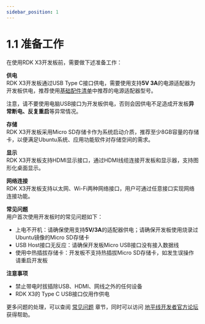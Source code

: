 ```yaml
---
sidebar_position: 1
---
```


# 1.1 准备工作

在使用RDK X3开发板前，需要做下述准备工作：

**供电**  
RDK X3开发板通过USB Type C接口供电，需要使用支持**5V 3A**的电源适配器为开发板供电，推荐使用[基础配件清单](../hardware/rdk_x3#basic_accessories)中推荐的电源适配器型号。

注意，请不要使用电脑USB接口为开发板供电，否则会因供电不足造成开发板**异常断电、反复重启**等异常情况。

**存储**  
RDK X3开发板采用Micro SD存储卡作为系统启动介质，推荐至少8GB容量的存储卡，以便满足Ubuntu系统、应用功能软件对存储空间的需求。

**显示**  
RDK X3开发板支持HDMI显示接口，通过HDMI线缆连接开发板和显示器，支持图形化桌面显示。

**网络连接**  
RDK X3开发板支持以太网、Wi-Fi两种网络接口，用户可通过任意接口实现网络连接功能。

**常见问题**  
用户首次使用开发板时的常见问题如下：

- 上电不开机：请确保使用支持**5V/3A**的适配器供电；请确保开发板使用烧录过Ubuntu镜像的Micro SD存储卡
- USB Host接口无反应：请确保开发板Micro USB接口没有接入数据线
- 使用中热插拔存储卡：开发板不支持热插拔Micro SD存储卡，如发生误操作请重启开发板

**注意事项**

- 禁止带电时拔插除USB、HDMI、网线之外的任何设备
- RDK X3的 Type C USB接口仅用作供电 

更多问题的处理，可以查阅 [常见问题](../category/common_questions) 章节，同时可以访问 [地平线开发者官方论坛](https://developer.horizon.ai/forum) 获得帮助。